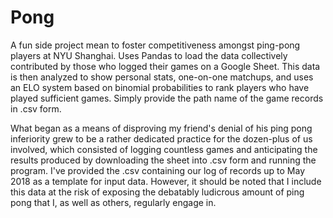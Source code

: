 # Pong
A fun side project mean to foster competitiveness amongst ping-pong players at NYU Shanghai. Uses Pandas to load the data collectively contributed by those who logged their games on a Google Sheet. This data is then analyzed to show personal stats, one-on-one matchups, and uses an ELO system based on binomial probabilities to rank players who have played sufficient games. Simply provide the path name of the game records in .csv form.

What began as a means of disproving my friend's denial of his ping pong inferiority grew to be a rather dedicated practice for the dozen-plus of us involved, which consisted of logging countless games and anticipating the results produced by downloading the sheet into .csv form and running the program. I've provided the .csv containing our log of records up to May 2018 as a template for input data. However, it should be noted that I include this data at the risk of exposing the debatably ludicrous amount of ping pong that I, as well as others, regularly engage in.

